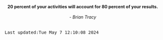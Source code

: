 
<div align="center"><b><span>20 percent of your activities will account for 80 percent of your results.</span></b><br><br><i> - Brian Tracy</i></div>
<br><br><kbd>Last updated:Tue May  7 12:10:08 2024</kbd>